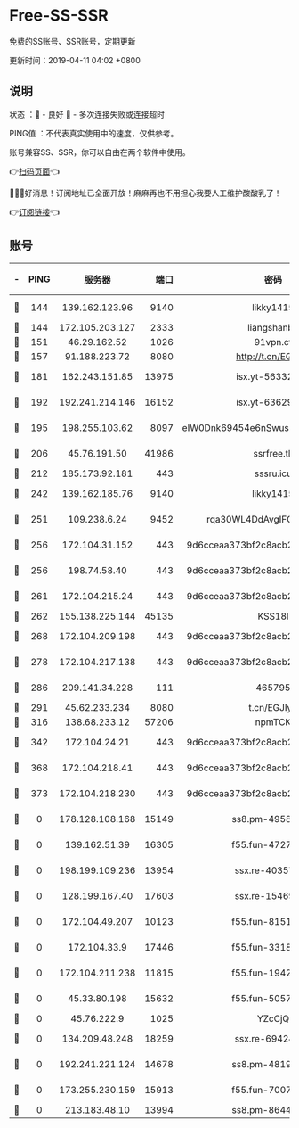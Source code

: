 # Free-SS-SSR

免费的SS账号、SSR账号，定期更新

更新时间：2019-04-11 04:02 +0800

## 说明

状态     ：🙂 - 良好 🙁 - 多次连接失败或连接超时

PING值   ：不代表真实使用中的速度，仅供参考。

账号兼容SS、SSR，你可以自由在两个软件中使用。

👉[扫码页面](https://liesauer.github.io/Free-SS-SSR/)👈

🎉🎉🎉好消息！订阅地址已全面开放！麻麻再也不用担心我要人工维护酸酸乳了！

👉[订阅链接](https://www.liesauer.net/yogurt/subscribe?ACCESS_TOKEN=DAYxR3mMaZAsaqUb)👈

## 账号

|-|PING|服务器|端口|密码|加密方式|区域|
|:----:|:----:|:-----:|-----:|:----:|:----:|:----:|
|🙂|144|139.162.123.96|9140|likky1415|aes-256-cfb|JP|
|🙂|144|172.105.203.127|2333|liangshanbo|chacha20|JP|
|🙂|151|46.29.162.52|1026|91vpn.cf|rc4-md5|RU|
|🙂|157|91.188.223.72|8080|http://t.cn/EGJIyrl|rc4-md5|RU|
|🙂|181|162.243.151.85|13975|isx.yt-56332103|aes-256-cfb|US|
|🙂|192|192.241.214.146|16152|isx.yt-63629837|aes-256-cfb|US|
|🙂|195|198.255.103.62|8097|eIW0Dnk69454e6nSwuspv9DmS201tQ0D|aes-256-cfb|US|
|🙂|206|45.76.191.50|41986|ssrfree.tk|aes-256-cfb|SG|
|🙂|212|185.173.92.181|443|sssru.icu|rc4-md5|RU|
|🙂|242|139.162.185.76|9140|likky1415|aes-256-cfb|DE|
|🙂|251|109.238.6.24|9452|rqa30WL4DdAvgIFG6Fs3znzTa|aes-256-cfb|FR|
|🙂|256|172.104.31.152|443|9d6cceaa373bf2c8acb22e60b6a58be6|aes-256-cfb|US|
|🙂|256|198.74.58.40|443|9d6cceaa373bf2c8acb22e60b6a58be6|aes-256-cfb|US|
|🙂|261|172.104.215.24|443|9d6cceaa373bf2c8acb22e60b6a58be6|aes-256-cfb|US|
|🙂|262|155.138.225.144|45135|KSS18l|rc4-md5|US|
|🙂|268|172.104.209.198|443|9d6cceaa373bf2c8acb22e60b6a58be6|aes-256-cfb|US|
|🙂|278|172.104.217.138|443|9d6cceaa373bf2c8acb22e60b6a58be6|aes-256-cfb|US|
|🙂|286|209.141.34.228|111|465795|aes-256-cfb|US|
|🙂|291|45.62.233.234|8080|t.cn/EGJIyrl|rc4-md5|CA|
|🙂|316|138.68.233.12|57206|npmTCK|rc4-md5|US|
|🙂|342|172.104.24.21|443|9d6cceaa373bf2c8acb22e60b6a58be6|aes-256-cfb|US|
|🙂|368|172.104.218.41|443|9d6cceaa373bf2c8acb22e60b6a58be6|aes-256-cfb|US|
|🙂|373|172.104.218.230|443|9d6cceaa373bf2c8acb22e60b6a58be6|aes-256-cfb|US|
|🙁|0|178.128.108.168|15149|ss8.pm-49584680|aes-256-cfb|SG|
|🙁|0|139.162.51.39|16305|f55.fun-47276743|aes-256-cfb|SG|
|🙁|0|198.199.109.236|13954|ssx.re-40357683|aes-256-cfb|US|
|🙁|0|128.199.167.40|17603|ssx.re-15469058|aes-256-cfb|SG|
|🙁|0|172.104.49.207|10123|f55.fun-81514495|aes-256-cfb|SG|
|🙁|0|172.104.33.9|17446|f55.fun-33182550|aes-256-cfb|SG|
|🙁|0|172.104.211.238|11815|f55.fun-19426355|aes-256-cfb|US|
|🙁|0|45.33.80.198|15632|f55.fun-50578586|aes-256-cfb|US|
|🙁|0|45.76.222.9|1025|YZcCjQ|rc4-md5|JP|
|🙁|0|134.209.48.248|18259|ssx.re-69424971|aes-256-cfb|US|
|🙁|0|192.241.221.124|14678|ss8.pm-48196423|aes-256-cfb|US|
|🙁|0|173.255.230.159|15913|f55.fun-70074599|aes-256-cfb|US|
|🙁|0|213.183.48.10|13994|ss8.pm-86447705|rc4-md5|RU|
